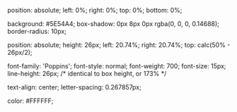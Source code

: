 position: absolute;
left: 0%;
right: 0%;
top: 0%;
bottom: 0%;

background: #5E54A4;
box-shadow: 0px 8px 0px rgba(0, 0, 0, 0.14688);
border-radius: 10px;





position: absolute;
height: 26px;
left: 20.74%;
right: 20.74%;
top: calc(50% - 26px/2);

font-family: 'Poppins';
font-style: normal;
font-weight: 700;
font-size: 15px;
line-height: 26px;
/* identical to box height, or 173% */

text-align: center;
letter-spacing: 0.267857px;

color: #FFFFFF;